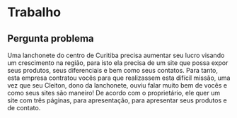 # Trabalho
## Pergunta problema
Uma lanchonete do centro de Curitiba precisa aumentar seu lucro visando um crescimento na região, para isto ela precisa de um site que possa expor seus produtos, seus diferenciais e bem como seus contatos. Para tanto, esta empresa contratou vocês para que realizassem esta difícil missão, uma vez que seu Cleiton, dono da lanchonete, ouviu falar muito bem de vocês e como seus sites são maneiro! De acordo com o proprietário, ele quer um site com três páginas, para apresentação, para apresentar seus produtos e de contato.
